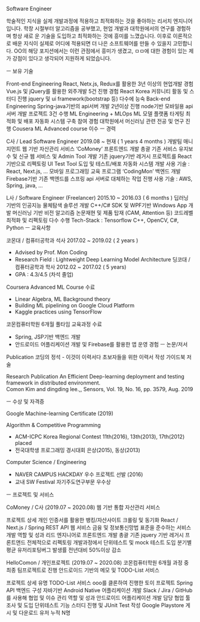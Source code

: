 


Software Engineer

학술적인 지식을 실제 개발과정에 적용하고 최적화하는 것을 좋아하는 리서치  엔지니어 입니다. 
학창 시절부터 알고리즘을 공부했고, 현업 개발과 대학원에서의 연구를 경험하며 항상 새로
운 기술을 도입하고 최적화하는 것에 흥미를 느꼈습니다. 이후로 이론적으로 배운 지식이 실제로 어디에 적용되면 더 나은 소프트웨어를 만들 수 있을지 고민합니다.
OO의 해당 포지션에서는 이런 관점에서 흥미가 생겼고, ㅁㅁ에 대한 경험이 있는 제가 강점이 있다고 생각되어 지원하게 되었습니다.



ㅡ
보유 기술

Front-end Engineering
React, Netx.js, Redux를 활용한 3년 이상의 현업개발 경험
Vue.js 및 jQuery를 활용한 외주개발 5건 진행 경험
React Korea 커뮤니티 활동 및 스터디 진행
jquery 및 ui framework(bootstrap 등) 다수에 능숙
Back-end Engineering
Spring-java기반의 api서버 개발 2년이상 진행 
node기반 모바일용 api서버 개발 프로젝트 3건 수행 
ML Engineering + MLOps 
ML 모델 플랫폼 타게팅 최적화 및 배포 자동화 시스템 구축 참여 경험
대학원에서 머신러닝 관련 전공 및 연구 진행
Cousera ML Advanced course 이수
ㅡ
경력

C사 / Lead Software Engineer 
2019.08 ~ 현재 ( 1 years 4 months )
개발팀 매니지먼트
웹 기반 자산관리 서비스 ‘CoMoney’ 프론트엔드 개발 총괄 
기존 서비스 유지보수 및 신규 웹 서비스 및 Admin Tool 개발 
기존 jquery기반 레거시 프로젝트를 React기반으로 리펙토링
UI Test Tool 도입 및 테스트/배포 자동화 시스템 개발
사용 기술 : React, Next.js, … 
모바일 프로그래밍 교육 프로그램  ‘CodingMon’ 백엔드 개발
Firebase기반 기존 백엔드를 스프링 api 서버로 대체하는 작업 진행
사용 기술 : AWS, Spring, java, … 

L사 / Software Engineer (Freelancer)
2015.10 ~ 2016.03 ( 6 months )
딥러닝 기반의 인공지능 물체탐색 솔루션 개발
C++/C# SDK 및 WPF기반 Windows App 개발 
머신러닝 기반 비전 알고리즘 논문재현 및 제품 탑재 (CAM, Attention 등)
코드레벨 최적화 및 리펙토링 다수 수행 
Tech-Stack : Tensorflow C++, OpenCV, C#, Python
ㅡ
교육사항

코몬대 / 컴퓨터공학과 석사
2017.02 ~ 2019.02 ( 2 years )
* Advised by Prof. Mon Coding
* Research Field : Lightweight Deep Learning Model Architecture
딩코대 / 컴퓨터공학과 학사
2012.02 ~ 2017.02 ( 5 years)
* GPA : 4.3/4.5 (차석 졸업)

Coursera Advanced ML Course 수료 
* Linear Algebra, ML Background theory 
* Building ML pipelining on Google Cloud Platform
* Kaggle practices using TensorFlow

코몬컴퓨터학원 6개월 풀타임 교육과정 수료
* Spring, JSP기반 백엔드 개발 
* 안드로이드 어플리케이션 개발 및 Firebase를 활용한 앱 운영 경험 
ㅡ
논문/저서

Publication
코딩의 정석 - 이것이 이력서다 
초보자들을 위한 이력서 작성 가이드북 저술

Research Publication
An Efficient Deep-learning deployment and testing framework in distributed environment.  
Comon Kim and dingding lee.,, Sensors, Vol. 19, No. 16, pp. 3579, Aug. 2019


ㅡ
수상 및 자격증

Google Machine-learning Certificate (2019)

Algorithm & Competitive Programming
* ACM-ICPC Korea Regional Contest 11th(2016), 13th(2013), 17th(2012) placed
* 전국대학생 프로그래밍 경시대회 은상(2015), 동상(2013)

Computer Science / Engineering
* NAVER CAMPUS HACKDAY 우수 프로젝트 선발 (2016)
* 교내 SW Festival 자기주도연구부문 우수상 








ㅡ
프로젝트 및 서비스

CoMoney / C사 (2019.07 ~ 2020.08)
웹 기반 통합 자산관리 서비스 

프로젝트 상세 
개인 인증서를 활용한 뱅킹/자산사이트 크롤링 및 동기화 
React / Next.js / Spring REST API 웹 서비스
금융 및 정보통신망법 표준을  준수하는 서비스 개발
역할 및 성과
리드 엔지니어로 프론트엔드 개발 총괄 
기존 jquery 기반 레거시 프론트앤드 전체적으로 리펙토링 
개발과정에서 단위테스트 및 mock 테스트 도입 
분기별 평균 유저리포팅버그 발생률 전년대비 50%이상 감소 


HelloComon / 개인프로젝트 (2019.07 ~ 2020.08)
코몬컴퓨터학원 6개월 과정 중 최종 팀프로젝트로 진행
안드로이드 기반의 메모 및 TODO-List 서비스

프로젝트 상세 
유명 TODO-List 서비스 ooo를 클론하여 진행한 토이 프로젝트 
Spring API 백엔드 구성 
자바기반 Android Native 어플리케이션 개발
Slack / Jira / GitHub를 사용해 협업 및 이슈 관리 
역할 및 성과 
안드로이드 어플리케이션 개발 담당
협업 툴 조사 및 도입
단위테스트 기능 스터디 진행 및 JUnit Test 작성
Google Playstore 게시 및 다운로드 유저 누적 N명 

